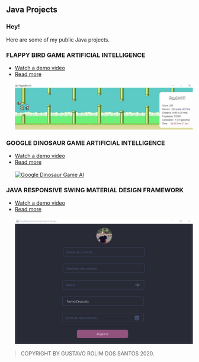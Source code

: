 ## Java Projects

### Hey!
Here are some of my public Java projects.

### FLAPPY BIRD GAME ARTIFICIAL INTELLIGENCE
- [Watch a demo video](https://www.youtube.com/watch?v=eHvFdgZAawI)  <br/>
- [Read more](https://github.com/GustavoRolimSantos/Java/edit/master/FlappyBirdAI)  <br/><br/>
[![Flappy Bird Game AI](https://github.com/GustavoRolimSantos/Java/blob/master/FlappyBirdAI/data/FlappyBird-demo.gif)](https://www.youtube.com/watch?v=eHvFdgZAawI)

### GOOGLE DINOSAUR GAME ARTIFICIAL INTELLIGENCE
- [Watch a demo video](https://www.youtube.com/watch?v=szKEPME56y8)  <br/>
- [Read more](https://github.com/GustavoRolimSantos/Java/tree/master/Chrome-Dino-Game-AI)  <br/><br/>
[![Google Dinosaur Game AI](https://github.com/GustavoRolimSantos/Java/blob/master/Chrome-Dino-Game-AI/trained.gif)](https://www.youtube.com/watch?v=szKEPME56y8&feature=youtu.be)

### JAVA RESPONSIVE SWING MATERIAL DESIGN FRAMEWORK
- [Watch a demo video](https://www.youtube.com/watch?v=ZijJrgkgyUA)  <br/>
- [Read more](https://github.com/GustavoRolimSantos/Java/tree/master/ResponsiveSwingMaterialDesign)  <br/><br/>
[![Java Responsive Swing Material Design Framework](https://github.com/GustavoRolimSantos/Java/blob/master/ResponsiveSwingMaterialDesign/images/Form.png)](https://www.youtube.com/watch?v=ZijJrgkgyUA)

> COPYRIGHT BY GUSTAVO ROLIM DOS SANTOS 2020.

